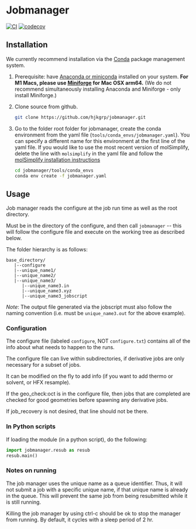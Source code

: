 # Jobmanager
[![CI](https://github.com/hjkgrp/jobmanager/actions/workflows/CI.yaml/badge.svg)](https://github.com/hjkgrp/jobmanager/actions/workflows/CI.yaml)
[![codecov](https://codecov.io/gh/hjkgrp/jobmanager/branch/main/graph/badge.svg?token=2UCDQM8BJ0)](https://codecov.io/gh/hjkgrp/jobmanager)

## Installation

We currently recommend installation via the [Conda](https://conda.io/docs/) package management system.
1. Prerequisite: have [Anaconda or miniconda](https://www.anaconda.com/distribution/) installed on your system. **For M1 Macs, please use [Miniforge](https://github.com/conda-forge/miniforge) for Mac OSX arm64.** (We do not recommend simultaneously installing Anaconda and Miniforge - only install Miniforge.)

2. Clone source from github.

   ```bash
   git clone https://github.com/hjkgrp/jobmanager.git
   ```

3. Go to the folder root folder for jobmanager, create the conda environment from the yaml file (`tools/conda_envs/jobmanager.yaml`). You can specify a different name for this environment at the first line of the yaml file. If you would like to use the most recent version of molSimplify, delete the line with `molsimplify` in the yaml file and follow the [molSimplify installation instructions](https://github.com/hjkgrp/molSimplify#installation)

   ```bash
   cd jobmanager/tools/conda_envs
   conda env create -f jobmanager.yaml
   ```

## Usage
Job manager reads the configure at the job run time as well as the root directory.

Must be in the directory of the configure, and then call `jobmanager` -- this will follow the configure file and execute on the working tree as described below.

The folder hierarchy is as follows:
```
base_directory/
   |--configure
   |--unique_name1/
   |--unique_name2/
   |--unique_name3/
      |--unique_name3.in
      |--unique_name3.xyz
      |--unique_name3_jobscript
```
*Note*: The output file generated via the jobscript must also follow the naming convention (i.e. must be `unique_name3.out` for the above example).

### Configuration
The configure file (labeled `configure`, NOT `configure.txt`) contains all of the info about what needs to happen to the runs.

The configure file can live within subdirectories, if derivative jobs are only necessary for a subset of jobs.

It can be modified on the fly to add info (if you want to add thermo or solvent, or HFX resample).

If the geo_check:oct is in the configure file, then jobs that are completed are checked for good geometries before spawning any derivative jobs.

If job_recovery is not desired, that line should not be there.

### In Python scripts
If loading the module (in a python script), do the following:

```python
import jobmanager.resub as resub
resub.main()
```

### Notes on running
The job manager uses the unique name as a queue identifier. Thus, it will not submit a job with a specific unique name, if that unique name is already in the queue. This will prevent the same job from being resubmitted while it is still running.

Killing the job manager by using ctrl-c should be ok to stop the manager from running. By default, it cycles with a sleep period of 2 hr.